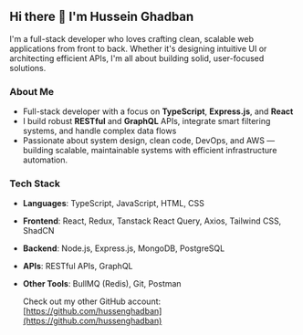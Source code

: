 ## Hi there 👋 I'm Hussein Ghadban

I'm a full-stack developer who loves crafting clean, scalable web applications from front to back. Whether it's designing intuitive UI or architecting efficient APIs, I'm all about building solid, user-focused solutions.

### About Me
-  Full-stack developer with a focus on **TypeScript**, **Express.js**, and **React**
-  I build robust **RESTful** and **GraphQL** APIs, integrate smart filtering systems, and handle complex data flows
-  Passionate about system design, clean code, DevOps, and AWS — building scalable, maintainable systems with efficient infrastructure automation.

### Tech Stack
- **Languages**: TypeScript, JavaScript, HTML, CSS
- **Frontend**: React, Redux, Tanstack React Query, Axios, Tailwind CSS, ShadCN
- **Backend**: Node.js, Express.js, MongoDB, PostgreSQL
- **APIs**: RESTful APIs, GraphQL
- **Other Tools**: BullMQ (Redis), Git, Postman

  Check out my other GitHub account: [https://github.com/hussenghadban](https://github.com/hussenghadban)
